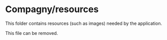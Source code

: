 # Compagny/resources

This folder contains resources (such as images) needed by the application. 

This file can be removed.
